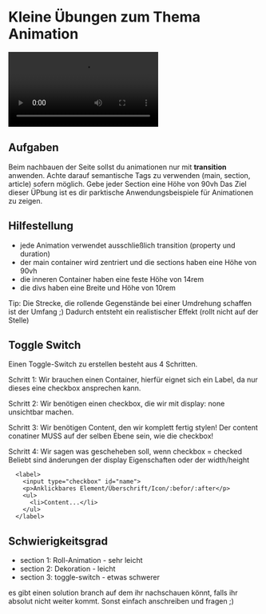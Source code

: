 # Kleine Übungen zum Thema Animation

<video src="preview/Animationen_sind_toll!.mp4" controls title="Title"></video>

## Aufgaben

Beim nachbauen der Seite sollst du animationen nur mit **transition** anwenden.
Achte darauf semantische Tags zu verwenden (main, section, article) sofern möglich.
Gebe jeder Section eine Höhe von 90vh
Das Ziel dieser ÜPbung ist es dir parktische Anwendungsbeispiele für Animationen zu zeigen.

## Hilfestellung

- jede Animation verwendet ausschließlich transition (property und duration)
- der main container wird zentriert und die sections haben eine Höhe von 90vh
- die inneren Container haben eine feste Höhe von 14rem
- die divs haben eine Breite und Höhe von 10rem


Tip: Die Strecke, die rollende Gegenstände bei einer Umdrehung schaffen ist der Umfang ;)
Dadurch entsteht ein realistischer Effekt (rollt nicht auf der Stelle)

## Toggle Switch

Einen Toggle-Switch zu erstellen besteht aus 4 Schritten.

Schritt 1:
Wir brauchen einen Container, hierfür eignet sich ein Label, da nur dieses eine checkbox ansprechen kann.

Schritt 2:
Wir benötigen einen checkbox, die wir mit display: none unsichtbar machen.

Schritt 3:
Wir benötigen Content, den wir komplett fertig stylen!
Der content conatiner MUSS auf der selben Ebene sein, wie die checkbox!

Schritt 4:
Wir sagen was gescheheben soll, wenn checkbox = checked
Beliebt sind änderungen der display Eigenschaften oder der width/height

```
  <label>
    <input type="checkbox" id="name">
    <p>Anklickbares Element/Überschrift/Icon/:befor/:after</p>
    <ul>
      <li>Content...</li>
    </ul>
  </label>
```

## Schwierigkeitsgrad

- section 1: Roll-Animation - sehr leicht
- section 2: Dekoration - leicht
- section 3: toggle-switch - etwas schwerer

es gibt einen solution branch auf dem ihr nachschauen könnt, falls ihr absolut nicht weiter kommt. Sonst einfach anschreiben und fragen ;)